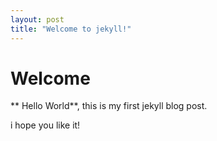 ```yaml
---
layout: post
title: "Welcome to jekyll!"
---
```


# Welcome

** Hello World**, this is my first jekyll blog post.

i hope you like it!

